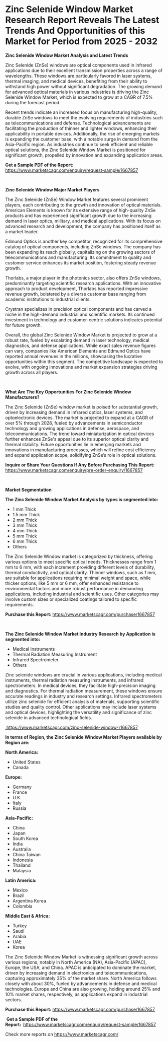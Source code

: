 <p><h1>Zinc Selenide Window Market Research Report Reveals The Latest Trends And Opportunities of this Market for Period from 2025 - 2032</h1></p><p><strong>Zinc Selenide Window Market Analysis and Latest Trends</strong></p>
<p><p>Zinc Selenide (ZnSe) windows are optical components used in infrared applications due to their excellent transmission properties across a range of wavelengths. These windows are particularly favored in laser systems, thermal imaging, and medical devices, benefiting from their ability to withstand high power without significant degradation. The growing demand for advanced optical materials in various industries is driving the Zinc Selenide Window Market, which is expected to grow at a CAGR of 7.5% during the forecast period. </p><p>Recent trends indicate an increased focus on manufacturing high-quality, durable ZnSe windows to meet the evolving requirements of industries such as telecommunications and defense. Technological advancements are facilitating the production of thinner and lighter windows, enhancing their applicability in portable devices. Additionally, the rise of emerging markets is expanding the customer base, with a notable surge in demand from the Asia-Pacific region. As industries continue to seek efficient and reliable optical solutions, the Zinc Selenide Window Market is positioned for significant growth, propelled by innovation and expanding application areas.</p></p>
<p><strong>Get a Sample PDF of the Report:&nbsp;</strong> <a href="https://www.marketscagr.com/enquiry/request-sample/1667857?utm_campaign=2095&utm_medium=2&utm_source=Github&utm_content=ia&utm_term=07032025&utm_id=zinc-selenide-window">https://www.marketscagr.com/enquiry/request-sample/1667857</a></p>
<p>&nbsp;</p>
<p><strong>Zinc Selenide Window Major Market Players</strong></p>
<p><p>The Zinc Selenide (ZnSe) Window Market features several prominent players, each contributing to the growth and innovation of optical materials. American Elements is known for its extensive range of high-quality ZnSe products and has experienced significant growth due to the increasing demand in laser optics, military, and medical applications. With its focus on advanced research and development, the company has positioned itself as a market leader.</p><p>Edmund Optics is another key competitor, recognized for its comprehensive catalog of optical components, including ZnSe windows. The company has been expanding its reach globally, capitalizing on the growing sectors of telecommunications and manufacturing. Its commitment to quality and customer service enhances its market position, fostering steady revenue growth.</p><p>Thorlabs, a major player in the photonics sector, also offers ZnSe windows, predominantly targeting scientific research applications. With an innovative approach to product development, Thorlabs has reported impressive revenue growth, bolstered by a diverse customer base ranging from academic institutions to industrial clients.</p><p>Crystran specializes in precision optical components and has carved a niche in the high-demand industrial and scientific markets. Its continued investment in technology and customer-centric solutions indicates potential for future growth.</p><p>Overall, the global Zinc Selenide Window Market is projected to grow at a robust rate, fueled by escalating demand in laser technology, medical diagnostics, and defense applications. While exact sales revenue figures can vary, companies like American Elements and Edmund Optics have reported annual revenues in the millions, showcasing the lucrative opportunities within this segment. The competitive landscape is expected to evolve, with ongoing innovations and market expansion strategies driving growth across all players.</p></p>
<p>&nbsp;</p>
<p><strong>What Are The Key Opportunities For Zinc Selenide Window Manufacturers?</strong></p>
<p><p>The Zinc Selenide (ZnSe) window market is poised for substantial growth, driven by increasing demand in infrared optics, laser systems, and optoelectronic devices. The market is projected to expand at a CAGR of over 5% through 2028, fueled by advancements in semiconductor technology and growing applications in defense, aerospace, and telecommunications. The trend toward miniaturization in optical devices further enhances ZnSe's appeal due to its superior optical clarity and thermal stability. Future opportunities lie in emerging markets and innovations in manufacturing processes, which will refine cost efficiency and expand application scope, solidifying ZnSe’s role in optical solutions.</p></p>
<p><strong>Inquire or Share Your Questions If Any Before Purchasing This Report:</strong> <a href="https://www.marketscagr.com/enquiry/pre-order-enquiry/1667857?utm_campaign=2095&utm_medium=2&utm_source=Github&utm_content=ia&utm_term=07032025&utm_id=zinc-selenide-window">https://www.marketscagr.com/enquiry/pre-order-enquiry/1667857</a></p>
<p>&nbsp;</p>
<p><strong>Market Segmentation</strong></p>
<p><strong>The Zinc Selenide Window Market Analysis by types is segmented into:</strong></p>
<p><ul><li>1 mm Thick</li><li>1.5 mm Thick</li><li>2 mm Thick</li><li>3 mm Thick</li><li>4 mm Thick</li><li>5 mm Thick</li><li>6 mm Thick</li><li>Others</li></ul></p>
<p><p>The Zinc Selenide Window market is categorized by thickness, offering various options to meet specific optical needs. Thicknesses range from 1 mm to 6 mm, with each increment providing different levels of durability, thermal conductivity, and optical clarity. Thinner windows, such as 1 mm, are suitable for applications requiring minimal weight and space, while thicker options, like 5 mm or 6 mm, offer enhanced resistance to environmental factors and more robust performance in demanding applications, including industrial and scientific uses. Other categories may involve custom sizes or specialized coatings tailored to specific requirements.</p></p>
<p><strong>Purchase this Report:&nbsp;</strong><a href="https://www.marketscagr.com/purchase/1667857?utm_campaign=2095&utm_medium=2&utm_source=Github&utm_content=ia&utm_term=07032025&utm_id=zinc-selenide-window">https://www.marketscagr.com/purchase/1667857</a></p>
<p>&nbsp;</p>
<p><strong>The Zinc Selenide Window Market Industry Research by Application is segmented into:</strong></p>
<p><ul><li>Medical Instruments</li><li>Thermal Radiation Measuring Instrument</li><li>Infrared Spectrometer</li><li>Others</li></ul></p>
<p><p>Zinc selenide windows are crucial in various applications, including medical instruments, thermal radiation measuring instruments, and infrared spectrometers. In medical devices, they facilitate high-precision imaging and diagnostics. For thermal radiation measurement, these windows ensure accurate readings in industry and research settings. Infrared spectrometers utilize zinc selenide for efficient analysis of materials, supporting scientific studies and quality control. Other applications may include laser systems and optical devices, highlighting the versatility and significance of zinc selenide in advanced technological fields.</p></p>
<p><a href="https://www.marketscagr.com/zinc-selenide-window-r1667857?utm_campaign=2095&utm_medium=2&utm_source=Github&utm_content=ia&utm_term=07032025&utm_id=zinc-selenide-window">&nbsp;https://www.marketscagr.com/zinc-selenide-window-r1667857</a></p>
<p><strong>In terms of Region, the Zinc Selenide Window Market Players available by Region are:</strong></p>
<p>
    <p> <strong> North America: </strong>
        <ul>
            <li>United States</li>
            <li>Canada</li>
        </ul>
        </p> 
    <p> <strong> Europe: </strong>
        <ul>
            <li>Germany</li>
            <li>France</li>
            <li>U.K.</li>
            <li>Italy</li>
            <li>Russia</li>
        </ul>
        </p> 
    <p> <strong> Asia-Pacific: </strong>
        <ul>
            <li>China</li>
            <li>Japan</li>
            <li>South Korea</li>
            <li>India</li>
            <li>Australia</li>
            <li>China Taiwan</li>
            <li>Indonesia</li>
            <li>Thailand</li>
            <li>Malaysia</li>
        </ul>
        </p> 
    <p> <strong> Latin America: </strong>
        <ul>
            <li>Mexico</li>
            <li>Brazil</li>
            <li>Argentina Korea</li>
            <li>Colombia</li>
        </ul>
        </p> 
    <p> <strong> Middle East & Africa: </strong>
        <ul>
            <li>Turkey</li>
            <li>Saudi</li>
            <li>Arabia</li>
            <li>UAE</li>
            <li>Korea</li>
        </ul>
    </p>
    </p>
<p><p>The Zinc Selenide Window Market is witnessing significant growth across various regions, notably in North America (NA), Asia-Pacific (APAC), Europe, the USA, and China. APAC is anticipated to dominate the market, driven by increasing demand in electronics and telecommunications, capturing approximately 35% of the market share. North America follows closely with about 30%, fueled by advancements in defense and medical technologies. Europe and China are also growing, holding around 25% and 10% market shares, respectively, as applications expand in industrial sectors.</p></p>
<p><strong>Purchase this Report: </strong><a href="https://www.marketscagr.com/purchase/1667857?utm_campaign=2095&utm_medium=2&utm_source=Github&utm_content=ia&utm_term=07032025&utm_id=zinc-selenide-window">https://www.marketscagr.com/purchase/1667857</a></p>
<p>&nbsp;<strong>Get a Sample PDF of the Report:&nbsp;&nbsp;</strong><a href="https://www.marketscagr.com/enquiry/request-sample/1667857?utm_campaign=2095&utm_medium=2&utm_source=Github&utm_content=ia&utm_term=07032025&utm_id=zinc-selenide-window">https://www.marketscagr.com/enquiry/request-sample/1667857</a></p>
<p><strong></strong></p>
<p>Check more reports on <a href="https://www.marketscagr.com/?utm_campaign=2095&utm_medium=2&utm_source=Github&utm_content=ia&utm_term=07032025&utm_id=zinc-selenide-window">https://www.marketscagr.com/</a></p>
